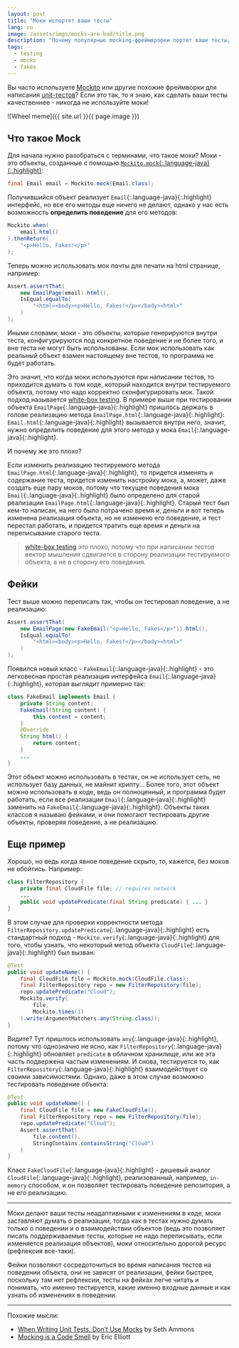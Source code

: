 ```yaml
---
layout: post
title: "Моки испортят ваши тесты"
lang: ru
image: /assets/imgs/mocks-are-bad/title.png
description: "Почему популярные mocking-фреймврорки портят ваши тесты, и как можно писать тесты без моков."
tags: 
  - testing
  - mocks
  - fakes
---
```


Вы часто используете [Mockito](https://site.mockito.org/) или другие похожие фреймворки для написания 
[unit-тестов](https://en.wikipedia.org/wiki/Unit_testing)? Если это так, то я знаю, как сделать ваши тесты качественнее - 
никогда не используйте моки! 

![Wheel meme]({{ site.url }}{{ page.image }})

<!--more-->

## Что такое Mock
Для начала нужно разобраться с терминами, что такое моки? Моки - это объекты, созданные с помощью 
[`Mockito.mock`{:.language-java}{:.highlight}](https://static.javadoc.io/org.mockito/mockito-core/2.10.0/org/mockito/Mockito.html):
```java
final Email email = Mockito.mock(Email.class);
```
Получившийся объект реализует `Email`{:.language-java}{:.highlight} интерфейс, но все его методы еще ничего не делают, однако у нас есть возможность
**определить поведение** для его методов:
```java
Mockito.when(
    email.html()
).thenReturn(
    "<p>Hello, Fakes!</p>"
);
```
Теперь можно использовать мок почты для печати на html странице, например:
```java
Assert.assertThat(
    new EmailPage(email).html(), 
    IsEqual.equalTo(
        "<html><body><p>Hello, Fakes!</p></body><html>"
    )
);
```

Иными словами, моки - это объекты, которые генерируются внутри теста, конфигурируются под конкретное поведение и не
более того, и вне теста не могут быть использованы. Если мок использовать как реальный объект взамен настоящему вне 
тестов, то программа не будет работать.

Это значит, что когда моки используются при написании тестов, то приходится думать о том коде, который находится внутри
тестируемого объекта, потому что надо корректно сконфигурировать мок. Такой подход называется 
[white-box testing](https://en.wikipedia.org/wiki/White-box_testing). 
В примере выше при тестировании объекта `EmailPage`{:.language-java}{:.highlight} пришлось держать в голове реализацию метода `EmailPage.html`{:.language-java}{:.highlight}: 
`Email.html`{:.language-java}{:.highlight} вызывается внутри него, значит, нужно определить поведение для этого метода у мока `Email`{:.language-java}{:.highlight}.

И почему же это плохо?

Если изменить реализацию тестируемого метода `EmailPage.html`{:.language-java}{:.highlight}, то придется изменять и содержание теста, придется 
изменить настройку мока, а, может, даже создать еще пару моков, потому что текущее поведения мока `Email`{:.language-java}{:.highlight} было 
определено для старой реализации `EmailPage.html`{:.language-java}{:.highlight}. Старый тест был кем-то написан, на него было потрачено время и,
деньги и вот теперь изменена реализация объекта, но не изменено его поведение, и тест перестал работать, и придется
тратить еще время и деньги на переписывание старого теста. 

> [white-box testing](https://en.wikipedia.org/wiki/White-box_testing)
это плохо, потому что при написании тестов вектор мышления сдвигается в сторону реализации тестируемого объекта, а не в 
сторону его поведения.

## Фейки
Тест выше можно переписать так, чтобы он тестировал поведение, а не реализацию:
```java
Assert.assertThat(
    new EmailPage(new FakeEmail("<p>Hello, Fakes</p>")).html(), 
    IsEqual.equalTo(
        "<html><body><p>Hello, Fakes!</p></body><html>"
    )
);
```
Появился новый класс - `FakeEmail`{:.language-java}{:.highlight} - это легковесная простая реализация интерфейса `Email`{:.language-java}{:.highlight}, которая выглядит примерно 
так:
```java
class FakeEmail implements Email {
    private String content;
    FakeEmail(String content) {
        this.content = content;
    }
    @Override
    String html() {
        return content;
    }
    ...
}
```
Этот объект можно использовать в тестах, он не использует сеть, не использует базу данных, не майнит крипту... Более
того, этот объект можно использовать в коде, ведь он полноценный, и программа будет работать, если все реализации 
`Email`{:.language-java}{:.highlight} заменить на `FakeEmail`{:.language-java}{:.highlight}. Объекты таких классов я называю фейками, и они помогают тестировать другие объекты,
проверяя поведение, а не реализацию.

## Еще пример
Хорошо, но ведь когда явное поведение скрыто, то, кажется, без моков не обойтись. Например:
```java
class FilterRepository {
    private final CloudFile file; // requires network
    ...
    public void updatePredicate(final String predicate) { ... }
}
```
В этом случае для проверки корректности метода `FilterRepository.updatePredicate`{:.language-java}{:.highlight} есть стандартный подход - 
`Mockito.verify`{:.language-java}{:.highlight} для того, чтобы узнать, что некоторый метод объекта `CloudFile`{:.language-java}{:.highlight} был вызван:
```java
@Test
public void updateName() {
    final CloudFile file = Mockito.mock(CloudFile.class);
    final FilterRepository repo = new FilterRepository(file);
    repo.updatePredicate("Cloud");
    Mockito.verify(
        file, 
        Mockito.times(1)
    ).write(ArgumentMatchers.any(String.class));
}
```
Видите? Тут пришлось использовать `any`{:.language-java}{:.highlight}, потому что однозначно не ясно, как `FilterRepository`{:.language-java}{:.highlight} обновляет `predicate` в
облачном хранилище, или же эта часть подвержена частым изменениям. И снова, тестируется то, как `FilterRepository`{:.language-java}{:.highlight} 
взаимодействует со своими зависимостями. Однако, даже в этом случае возможно тестировать поведение объекта:
```java
@Test
public void updateName() {
    final CloudFile file = new FakeCloudFile();
    final FilterRepository repo = new FilterRepository(file);
    repo.updatePredicate("Cloud");
    Assert.assertThat(
        file.content(),
        StringContains.containsString("Cloud")
    )
}
```
Класс `FakeCloudFile`{:.language-java}{:.highlight} - дешевый аналог `CloudFile`{:.language-java}{:.highlight}, реализованный, например, `in-memory` способом, и он позволяет 
тестировать поведение репозитория, а не его реализацию.

---
Моки делают ваши тесты неадаптивными к изменениям в коде, моки заставляют думать о 
реализации, тогда как в тестах нужно думать только о поведении и о взаимодействии объектов (ведь это позволяет писать 
поддерживаемые тесты, которые не надо переписывать, если изменяется реализация объектов), моки относительно дорогой 
ресурс (рефлексия все-таки).

Фейки позволяют сосредоточиться во время написания тестов на поведении объекта, они не 
зависят от реализации, фейки быстрее, поскольку там нет рефлексии, тесты на фейках легче читать и понимать, 
что именно тестируется, какие именно входные данные и как узнать об изменениях в поведении. 

---
Похожие мысли:
- [When Writing Unit Tests, Don’t Use Mocks][when-writing-unit-tests-dont-use-mocks] 
by Seth Ammons
- [Mocking is a Code Smell][mocking-is-a-code-smell] by Eric Elliott

[when-writing-unit-tests-dont-use-mocks]: https://sendgrid.com/blog/when-writing-unit-tests-dont-use-mocks/
[mocking-is-a-code-smell]: https://medium.com/javascript-scene/mocking-is-a-code-smell-944a70c90a6a